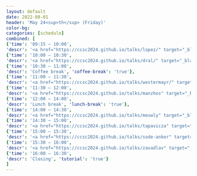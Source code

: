 ```yaml
---
layout: default
date: 2022-08-01
header: 'May 24<sup>th</sup> (Friday)'
color-bg: 
categories: [schedule]
combined: [
{'time': '09:15 – 10:00', 
'descr': '<a href="https://ccsc2024.github.io/talks/lopez/" target="_blank"> D4.01 – Steven Lopez </a>', 'keynote': 'true', 'session': 'Session 8 (Title: tba, Chair: tba)'},
{'time': '10:00 – 10:30', 
'descr': '<a href="https://ccsc2024.github.io/talks/dral/" target="_blank"> D4.02 – Pavlo Dral </a>','talk': 'true'},
{'time': '10:30 – 11:00', 
'descr': 'Coffee break', 'coffee-break': 'true'},
{'time': '11:00 – 11:30', 
'descr': '<a href="https://ccsc2024.github.io/talks/westermayr/" target="_blank"> D4.03 – Julia Westermayr </a>', 'talk': 'true'},
{'time': '11:30 – 12:00', 
'descr': '<a href="https://ccsc2024.github.io/talks/manzhos" target="_blank"> D4.04 – Sergei Manzhos </a>', 'comms': 'true'},
{'time': '12:00 – 14:00', 
'descr': 'Lunch break', 'lunch-break': 'true'},
{'time': '14:00 – 14:30', 
'descr': '<a href="https://ccsc2024.github.io/talks/meuwly" target="_blank"> D4.05 – Markus Meuwly </a>', 'comms': 'true', 'session': 'Session 9 (Title: tba, Chair: tba)'},
{'time': '14:30 – 15:00', 
'descr': '<a href="https://ccsc2024.github.io/talks/tapavicza" target="_blank"> D4.06 – Enrico Tapavicza </a>', 'comms': 'true'},
{'time': '15:00 – 15:30', 
'descr': '<a href="https://ccsc2024.github.io/talks/sode-anker" target="_blank"> D4.07 – Andy Sode Anker </a>', 'comms': 'true'},
{'time': '15:30 – 16:00', 
'descr': '<a href="https://ccsc2024.github.io/talks/zavadlav" target="_blank"> D4.08 – Julia Zavadlav </a>', 'comms': 'true'},
{'time': '16:00 – 16:30', 
'descr': 'Closing', 'tutorial': 'true'}
]
---
```

